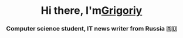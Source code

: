 <h1 align="center">Hi there, I'm<a href="https://daniilshat.ru/" target="_blank">Grigoriy</a> 
<h3 align="center">Computer science student, IT news writer from Russia 🇷🇺</h3>
<!--
**forgitaccaunt/forgitaccaunt** is a ✨ _special_ ✨ repository because its `README.md` (this file) appears on your GitHub profile.

Here are some ideas to get you started:

- 🔭 I’m currently working on ...
- 🌱 I’m currently learning ...
- 👯 I’m looking to collaborate on ...
- 🤔 I’m looking for help with ...
- 💬 Ask me about ...
- 📫 How to reach me: ...
- 😄 Pronouns: ...
- ⚡ Fun fact: ...
-->
